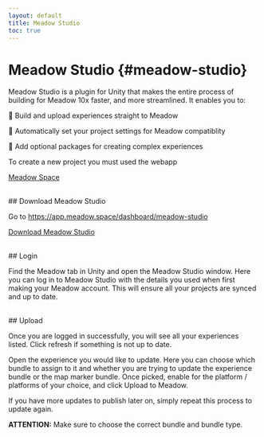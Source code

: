 ```yaml
---
layout: default
title: Meadow Studio
toc: true
---
```


# Meadow Studio {#meadow-studio}

Meadow Studio is a plugin for Unity that makes the entire process of building for Meadow 10x faster, and more streamlined. It enables you to:

🌱  Build and upload experiences straight to Meadow

🌻  Automatically set your project settings for Meadow compatiblity

🌷  Add optional packages for creating complex experiences

To create a new project you must used the webapp

[Meadow Space](https://app.meadow.space/)

<br>
## Download Meadow Studio

Go to https://app.meadow.space/dashboard/meadow-studio

[Download Meadow Studio](https://app.meadow.space/dashboard/meadow-studio)

<br>
## Login

Find the Meadow tab in Unity and open the Meadow Studio window. Here you can log in to Meadow Studio with the details you used when first making your Meadow account. This will ensure all your projects are synced and up to date.

<br>
## Upload 

Once you are logged in successfully, you will see all your experiences listed. Click refresh if something is not up to date. 

Open the experience you would like to update. Here you can choose which bundle to assign to it and whether you are trying to update the experience bundle or the map marker bundle. Once picked, enable for the platform / platforms of your choice, and click Upload to Meadow. 

If you have more updates to publish later on, simply repeat this process to update again.

**ATTENTION:** Make sure to choose the correct bundle and bundle type.
